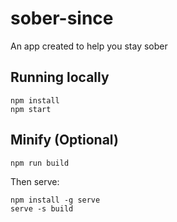 # sober-since
An app created to help you stay sober

## Running locally
```
npm install
npm start
```

## Minify (Optional)
```
npm run build
```

Then serve:
```
npm install -g serve
serve -s build
```

